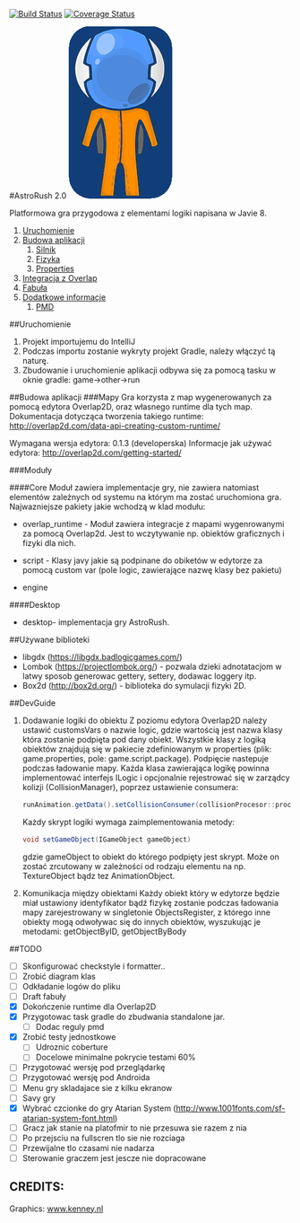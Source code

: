 [![Build Status](https://travis-ci.org/travis-ci/travis-web.svg?branch=master)](https://travis-ci.org/travis-ci/travis-web)
[![Coverage Status](https://coveralls.io/repos/github/klolo/AstroRush/badge.svg?branch=master)](https://coveralls.io/github/klolo/AstroRush?branch=master)


#AstroRush 2.0
![ikona](https://raw.githubusercontent.com/klolo/AstroRush/master/core/src/main/resources/assets/splash.png "")

Platformowa gra przygodowa z elementami logiki napisana w Javie 8.


1. [Uruchomienie](#run)
2. [Budowa aplikacji](#paragraph1)
    1. [Silnik](#subparagraph1)
    2. [Fizyka](#subparagraph1)
    3. [Properties](#subparagraph1)
3. [Integracja z Overlap](#paragraph2)
4. [Fabuła](#paragraph2)
5. [Dodatkowe informacje](#addinfo)
    1. [PMD](#pmd)

##Uruchomienie <a name="run">
1. Projekt importujemu do IntelliJ
2. Podczas importu zostanie wykryty projekt Gradle, należy włączyć tą naturę.
3. Zbudowanie i uruchomienie aplikacji odbywa się za pomocą tasku w oknie gradle: game->other->run


##Budowa aplikacji
###Mapy
Gra korzysta z map wygenerowanych za pomocą edytora Overlap2D,
oraz własnego runtime dla tych map. Dokumentacja dotycząca tworzenia takiego
runtime: http://overlap2d.com/data-api-creating-custom-runtime/

Wymagana wersja edytora: 0.1.3 (developerska)
Informacje jak używać edytora: http://overlap2d.com/getting-started/

###Moduły

####Core
Moduł zawiera implementacje gry, nie zawiera natomiast elementów zależnych od systemu na którym ma zostać uruchomiona gra.
Najwazniejsze pakiety jakie wchodzą w klad modułu:

- overlap_runtime - Moduł zawiera integracje z mapami wygenrowanymi za pomocą Overlap2d. Jest to wczytywanie np. obiektów graficznych
i fizyki dla nich.

- script - Klasy javy jakie są podpinane do obiketów w edytorze za pomocą custom var (pole logic, zawierające nazwę klasy bez pakietu)

- engine

####Desktop
- desktop- implementacja gry AstroRush.



##Używane biblioteki
- libgdx (https://libgdx.badlogicgames.com/)
- Lombok (https://projectlombok.org/) - pozwala dzieki adnotatacjom w latwy sposob generowac gettery, settery, dodawac loggery itp.
- Box2d (http://box2d.org/) - biblioteka do symulacji fizyki 2D.


##DevGuide

1. Dodawanie logiki do obiektu
    Z poziomu edytora Overlap2D należy ustawić customsVars o nazwie logic,
    gdzie wartością jest nazwa klasy która zostanie podpięta pod dany obiekt. Wszystkie
    klasy z logiką obiektów znajdują się w pakiecie zdefiniowanym w properties
    (plik: game.properties, pole: game.script.package). Podpięcie nastepuje podczas
    ładowanie mapy. Każda klasa zawierająca logikę powinna implementować interfejs ILogic
    i opcjonalnie rejestrować się w zarządcy kolizji (CollisionManager), poprzez ustawienie consumera:
    ```java
    runAnimation.getData().setCollisionConsumer(collisionProcesor::processCollision);
    ```
    Każdy skrypt logiki wymaga zaimplementowania metody:

    ```java
    void setGameObject(IGameObject gameObject)
    ```

    gdzie gameObject to obiekt do którego podpięty jest skrypt. Może on zostać zrcutowany w zależności
    od rodzaju elementu na np. TextureObject bądz tez AnimationObject.

2. Komunikacja między obiektami
    Każdy obiekt który w edytorze będzie miał ustawiony identyfikator bądź fizykę zostanie podczas ładowania mapy
    zarejestrowany w singletonie  ObjectsRegister, z którego inne obiekty mogą odwoływac się do innych obiektów, wyszukując
    je metodami: getObjectByID, getObjectByBody


##TODO
- [ ] Skonfigurować checkstyle i formatter..
- [ ] Zrobić diagram klas
- [ ] Odkładanie logów do pliku
- [ ] Draft fabuły
- [X] Dokończenie runtime dla Overlap2D
- [X] Przygotowac task gradle do zbudwania standalone jar.
    - [ ] Dodac reguly pmd
- [X] Zrobić testy jednostkowe
    - [ ] Udroznic coberture
    - [ ] Docelowe minimalne pokrycie testami 60%
- [ ] Przygotować wersję pod przeglądarkę
- [ ] Przygotować wersję pod Androida
- [ ] Menu gry skladajace sie z kilku ekranow
- [ ] Savy gry
- [X] Wybrać czcionke do gry
        Atarian System (http://www.1001fonts.com/sf-atarian-system-font.html)
- [ ] Gracz jak stanie na platofmir to nie przesuwa sie razem z nia
- [ ] Po przejsciu na fullscren tlo sie nie rozciaga
- [ ] Przewijalne tlo czasami nie nadarza
- [ ] Sterowanie graczem jest jescze nie dopracowane

## CREDITS:
Graphics: www.kenney.nl
